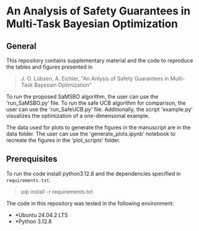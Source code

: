 # An Analysis of Safety Guarantees in Multi-Task Bayesian Optimization

## General

This repository contains supplementary material and the code to reproduce the tables and figures presented in 

> J. O. Lübsen, A. Eichler, "An Anlysis of Safety Guarantees in Multi-Task Bayesian Optimization"


To run the proposed SaMSBO algorithm, the user can use the 'run_SaMSBO.py' file. To run the safe UCB algorithm for comparison, the user can use the 'run_SafeUCB.py' file.
Additionally, the script 'example.py' visualizes the optimization of a one-dimensional example.

The data used for plots to generate the figures in the manuscript are in the data folder. The user can use the 'generate_plots.ipynb' notebook to recreate the figures in the 'plot_scripts' folder.

## Prerequisites

To run the code install python3.12.8 and the dependencies specified in `requirements.txt`.

> pip install -r requirements.txt

The code in this repository was tested in the following environment:

* *Ubuntu 24.04.2 LTS
* *Python 3.12.8





